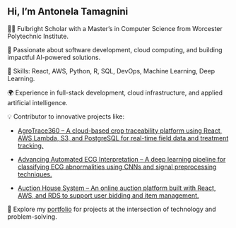 ##  Hi, I’m Antonela Tamagnini

👩‍💻 Fulbright Scholar with a Master’s in Computer Science from Worcester Polytechnic Institute.

🚀 Passionate about software development, cloud computing, and building impactful AI-powered solutions.

🔧 Skills: React, AWS, Python, R, SQL, DevOps, Machine Learning, Deep Learning.

🌍 Experience in full-stack development, cloud infrastructure, and applied artificial intelligence.

💡 Contributor to innovative projects like:

  - [AgroTrace360 – A cloud-based crop traceability platform using React, AWS Lambda, S3, and PostgreSQL for real-time field data and treatment tracking.](https://github.com/atamagnini/AgroTrace360)
  
  - [Advancing Automated ECG Interpretation – A deep learning pipeline for classifying ECG abnormalities using CNNs and signal preprocessing techniques.](https://github.com/atamagnini/advancing-automated-ecg-interpretation)
  
  - [Auction House System – An online auction platform built with React, AWS, and RDS to support user bidding and item management.](https://github.com/brianEtrials/team-bars-lisp-auction-house)


📌 Explore my [portfolio](https://github.com/atamagnini/portfolio) for projects at the intersection of technology and problem-solving.
